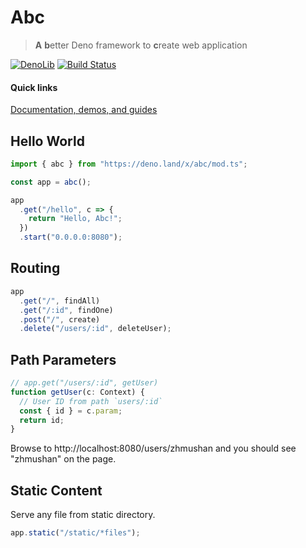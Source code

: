 # Abc

> **A** **b**etter Deno framework to **c**reate web application

[![DenoLib](https://denolib.com/badge?scope=zhmushan&repo=abc&style=flat-square)](https://denolib.com)
[![Build Status](https://img.shields.io/travis/zhmushan/abc.svg?style=flat-square)](https://travis-ci.org/zhmushan/abc)

#### Quick links

[Documentation, demos, and guides](docs/table_of_contents.md)

## Hello World

```ts
import { abc } from "https://deno.land/x/abc/mod.ts";

const app = abc();

app
  .get("/hello", c => {
    return "Hello, Abc!";
  })
  .start("0.0.0.0:8080");
```

## Routing

```ts
app
  .get("/", findAll)
  .get("/:id", findOne)
  .post("/", create)
  .delete("/users/:id", deleteUser);
```

## Path Parameters

```ts
// app.get("/users/:id", getUser)
function getUser(c: Context) {
  // User ID from path `users/:id`
  const { id } = c.param;
  return id;
}
```

Browse to http://localhost:8080/users/zhmushan and you should see "zhmushan" on the page.

## Static Content

Serve any file from static directory.

```ts
app.static("/static/*files");
```
